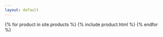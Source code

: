 ```yaml
---
layout: default
---
```


{% for product in site.products %}
 {% include product.html %}
{% endfor %}
